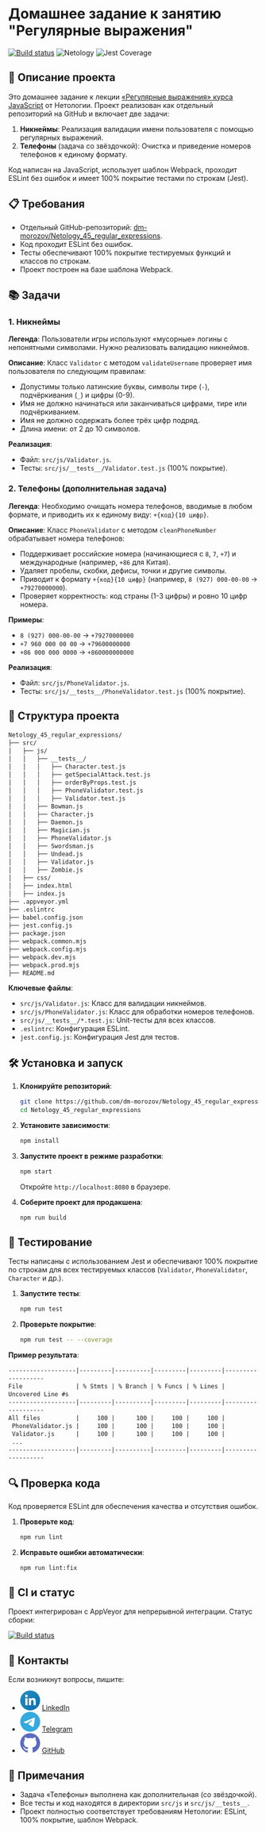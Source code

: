 # Домашнее задание к занятию "Регулярные выражения"

[![Build status](https://ci.appveyor.com/api/projects/status/w637s9dd2bhwy5pd?svg=true)](https://ci.appveyor.com/project/dm-morozov/netology-45-regular-expressions)
![Netology](https://img.shields.io/badge/Netology-JavaScript-blue)
![Jest Coverage](https://img.shields.io/badge/Покрытие-100%25-brightgreen)

## 📝 Описание проекта

Это домашнее задание к лекции [«Регулярные выражения» курса JavaScript](./README_for_Netology.md) от Нетологии. Проект реализован как отдельный репозиторий на GitHub и включает две задачи:

1. **Никнеймы**: Реализация валидации имени пользователя с помощью регулярных выражений.
2. **Телефоны** (задача со звёздочкой): Очистка и приведение номеров телефонов к единому формату.

Код написан на JavaScript, использует шаблон Webpack, проходит ESLint без ошибок и имеет 100% покрытие тестами по строкам (Jest).

## 📋 Требования

- Отдельный GitHub-репозиторий: [dm-morozov/Netology_45_regular_expressions](https://github.com/dm-morozov/Netology_45_regular_expressions).
- Код проходит ESLint без ошибок.
- Тесты обеспечивают 100% покрытие тестируемых функций и классов по строкам.
- Проект построен на базе шаблона Webpack.

## 📚 Задачи

### 1. Никнеймы

**Легенда**: Пользователи игры используют «мусорные» логины с непонятными символами. Нужно реализовать валидацию никнеймов.

**Описание**:
Класс `Validator` с методом `validateUsername` проверяет имя пользователя по следующим правилам:
- Допустимы только латинские буквы, символы тире (`-`), подчёркивания (`_`) и цифры (0-9).
- Имя не должно начинаться или заканчиваться цифрами, тире или подчёркиванием.
- Имя не должно содержать более трёх цифр подряд.
- Длина имени: от 2 до 10 символов.

**Реализация**:
- Файл: `src/js/Validator.js`.
- Тесты: `src/js/__tests__/Validator.test.js` (100% покрытие).

### 2. Телефоны (дополнительная задача)

**Легенда**: Необходимо очищать номера телефонов, вводимые в любом формате, и приводить их к единому виду: `+{код}{10 цифр}`.

**Описание**:
Класс `PhoneValidator` с методом `cleanPhoneNumber` обрабатывает номера телефонов:
- Поддерживает российские номера (начинающиеся с `8`, `7`, `+7`) и международные (например, `+86` для Китая).
- Удаляет пробелы, скобки, дефисы, точки и другие символы.
- Приводит к формату `+{код}{10 цифр}` (например, `8 (927) 000-00-00` → `+79270000000`).
- Проверяет корректность: код страны (1-3 цифры) и ровно 10 цифр номера.

**Примеры**:
- `8 (927) 000-00-00` → `+79270000000`
- `+7 960 000 00 00` → `+79600000000`
- `+86 000 000 0000` → `+860000000000`

**Реализация**:
- Файл: `src/js/PhoneValidator.js`.
- Тесты: `src/js/__tests__/PhoneValidator.test.js` (100% покрытие).

## 📂 Структура проекта

```
Netology_45_regular_expressions/
├── src/
│   ├── js/
│   │   ├── __tests__/
│   │   │   ├── Character.test.js
│   │   │   ├── getSpecialAttack.test.js
│   │   │   ├── orderByProps.test.js
│   │   │   ├── PhoneValidator.test.js
│   │   │   ├── Validator.test.js
│   │   ├── Bowman.js
│   │   ├── Character.js
│   │   ├── Daemon.js
│   │   ├── Magician.js
│   │   ├── PhoneValidator.js
│   │   ├── Swordsman.js
│   │   ├── Undead.js
│   │   ├── Validator.js
│   │   ├── Zombie.js
│   ├── css/
│   ├── index.html
│   ├── index.js
├── .appveyor.yml
├── .eslintrc
├── babel.config.json
├── jest.config.js
├── package.json
├── webpack.common.mjs
├── webpack.config.mjs
├── webpack.dev.mjs
├── webpack.prod.mjs
├── README.md
```

**Ключевые файлы**:
- `src/js/Validator.js`: Класс для валидации никнеймов.
- `src/js/PhoneValidator.js`: Класс для обработки номеров телефонов.
- `src/js/__tests__/*.test.js`: Unit-тесты для всех классов.
- `.eslintrc`: Конфигурация ESLint.
- `jest.config.js`: Конфигурация Jest для тестов.

## 🛠️ Установка и запуск

1. **Клонируйте репозиторий**:
   ```bash
   git clone https://github.com/dm-morozov/Netology_45_regular_expressions.git
   cd Netology_45_regular_expressions
   ```

2. **Установите зависимости**:
   ```bash
   npm install
   ```

3. **Запустите проект в режиме разработки**:
   ```bash
   npm start
   ```
   Откройте `http://localhost:8080` в браузере.

4. **Соберите проект для продакшена**:
   ```bash
   npm run build
   ```

## 🧪 Тестирование

Тесты написаны с использованием Jest и обеспечивают 100% покрытие по строкам для всех тестируемых классов (`Validator`, `PhoneValidator`, `Character` и др.).

1. **Запустите тесты**:
   ```bash
   npm run test
   ```

2. **Проверьте покрытие**:
   ```bash
   npm run test -- --coverage
   ```

**Пример результата**:
```
-------------------|---------|----------|---------|---------|-------------------
File               | % Stmts | % Branch | % Funcs | % Lines | Uncovered Line #s
-------------------|---------|----------|---------|---------|-------------------
All files          |     100 |      100 |     100 |     100 |
 PhoneValidator.js |     100 |      100 |     100 |     100 |
 Validator.js      |     100 |      100 |     100 |     100 |
 ...
-------------------|---------|----------|---------|---------|-------------------
```

## 🔍 Проверка кода

Код проверяется ESLint для обеспечения качества и отсутствия ошибок.

1. **Проверьте код**:
   ```bash
   npm run lint
   ```

2. **Исправьте ошибки автоматически**:
   ```bash
   npm run lint:fix
   ```

## 🚀 CI и статус

Проект интегрирован с AppVeyor для непрерывной интеграции. Статус сборки:

[![Build status](https://ci.appveyor.com/api/projects/status/w637s9dd2bhwy5pd?svg=true)](https://ci.appveyor.com/project/dm-morozov/netology-45-regular-expressions)

## 📧 Контакты

Если возникнут вопросы, пишите:
- ![LinkedIn](./svg/linkedin-icon.svg) [LinkedIn](https://www.linkedin.com/in/dm-morozov/)
- ![Telegram](./svg/telegram.svg) [Telegram](https://t.me/dem2014)
- ![GitHub](./svg/github-icon.svg) [GitHub](https://github.com/dm-morozov/)

## 🙏 Примечания

- Задача «Телефоны» выполнена как дополнительная (со звёздочкой).
- Все тесты и код находятся в директории `src/js` и `src/js/__tests__`.
- Проект полностью соответствует требованиям Нетологии: ESLint, 100% покрытие, шаблон Webpack.